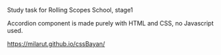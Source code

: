 Study task for Rolling Scopes School, stage1

Accordion component is made purely with HTML and CSS, no Javascript used.

https://milarut.github.io/cssBayan/
